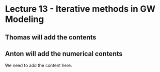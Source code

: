 # Lecture 13 - Iterative methods in GW Modeling

## Thomas will add the contents

## Anton will add the numerical contents
We need to add the content here.





